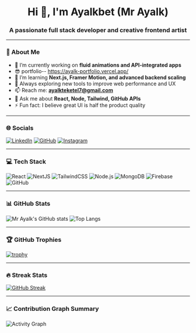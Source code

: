 
<h1 align="center">Hi 👋, I'm Ayalkbet (Mr Ayalk)</h1>
<h3 align="center">A passionate full stack developer and creative frontend artist</h3>



---

### 💫 About Me

- 🔭 I’m currently working on **fluid animations and API-integrated apps**
- 😎  portfolio--  https://ayalk-portfolio.vercel.app/
- 🌱 I’m learning **Next.js, Framer Motion, and advanced backend scaling**
- 🧠 Always exploring new tools to improve web performance and UX
- 📫 Reach me: **ayalkteketel7@gmail.com**
- 💬 Ask me about **React, Node, Tailwind, GitHub APIs**
- ⚡ Fun fact: I believe great UI is half the product quality

---

### 🌐 Socials

[![LinkedIn](https://img.shields.io/badge/LinkedIn-blue?style=for-the-badge&logo=linkedin&logoColor=white)](https://linkedin.com/in/your-link)
[![GitHub](https://img.shields.io/badge/GitHub-black?style=for-the-badge&logo=github)](https://github.com/mr-Ayalk)
[![Instagram](https://img.shields.io/badge/Instagram-E4405F?style=for-the-badge&logo=instagram&logoColor=white)](https://instagram.com/yourlink)

---

### 💻 Tech Stack

![React](https://img.shields.io/badge/-React-333?style=flat&logo=react)
![NextJS](https://img.shields.io/badge/-NextJS-000?style=flat&logo=next.js)
![TailwindCSS](https://img.shields.io/badge/-TailwindCSS-38b2ac?style=flat&logo=tailwind-css)
![Node.js](https://img.shields.io/badge/-Node.js-green?style=flat&logo=node.js)
![MongoDB](https://img.shields.io/badge/-MongoDB-black?style=flat&logo=mongodb)
![Firebase](https://img.shields.io/badge/-Firebase-orange?style=flat&logo=firebase)
![GitHub](https://img.shields.io/badge/-GitHub-181717?style=flat&logo=github)

---

### 📊 GitHub Stats

![Mr Ayalk's GitHub stats](https://github-readme-stats.vercel.app/api?username=mr-Ayalk&show_icons=true&theme=tokyonight)
![Top Langs](https://github-readme-stats.vercel.app/api/top-langs/?username=mr-Ayalk&layout=compact&theme=tokyonight)

---

### 🏆 GitHub Trophies

[![trophy](https://github-profile-trophy.vercel.app/?username=mr-Ayalk&theme=dracula)](https://github.com/ryo-ma/github-profile-trophy)

---

### 🔥 Streak Stats

[![GitHub Streak](https://streak-stats.demolab.com?user=mr-Ayalk&theme=tokyonight&border_radius=10)](https://git.io/streak-stats)

---

### 📈 Contribution Graph Summary

![Activity Graph](https://github-readme-activity-graph.vercel.app/graph?username=mr-Ayalk&theme=github-dark&hide_border=true)
